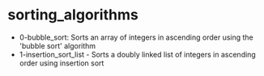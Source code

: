 # sorting_algorithms
- 0-bubble_sort: Sorts an array of integers in ascending order using the 'bubble sort' algorithm
- 1-insertion_sort_list - Sorts a doubly linked list of integers  in ascending order using insertion sort
